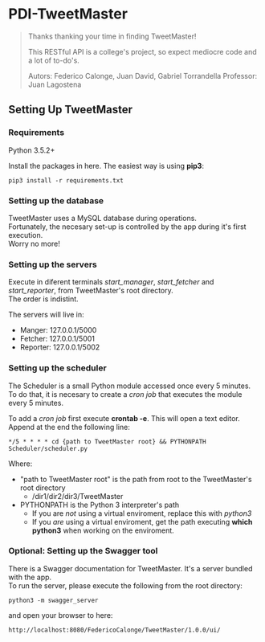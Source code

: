 # PDI-TweetMaster

>Thanks thanking your time in finding TweetMaster!
>
>This RESTful API is a college's project, so expect mediocre code and a lot of to-do's.
>
>Autors: Federico Calonge, Juan David, Gabriel Torrandella
>Professor: Juan Lagostena

## Setting Up TweetMaster

### Requirements

Python 3.5.2+

Install the packages in here. The easiest way is using **pip3**:

```
pip3 install -r requirements.txt
```

### Setting up the database

TweetMaster uses a MySQL database during operations.  
Fortunately, the necesary set-up is controlled by the app during it's first execution.  
Worry no more!

### Setting up the servers

Execute in diferent terminals _start_manager_, _start_fetcher_ and _start_reporter_, from TweetMaster's root directory.  
The order is indistint.

The servers will live in:  
 * Manger:   127.0.0.1/5000
 * Fetcher:  127.0.0.1/5001
 * Reporter: 127.0.0.1/5002
 
### Setting up the scheduler

The Scheduler is a small Python module accessed once every 5 minutes.  
To do that, it is necesary to create a _cron job_ that executes the module every 5 minutes.

To add a _cron job_ first execute **crontab -e**. This will open a text editor.
Append at the end the following line:
```
*/5 * * * * cd {path to TweetMaster root} && PYTHONPATH Scheduler/scheduler.py
```
Where:
 * "path to TweetMaster root" is the path from root to the TweetMaster's root directory
   * /dir1/dir2/dir3/TweetMaster
 * PYTHONPATH is the Python 3 interpreter's path
   * If you are _not_ using a virtual enviroment, replace this with _python3_
   * If you _are_ using a virtual enviroment, get the path executing **which python3** when working on the enviroment.

### Optional: Setting up the Swagger tool

There is a Swagger documentation for TweetMaster. It's a server bundled with the app.  
To run the server, please execute the following from the root directory:

```
python3 -m swagger_server
```

and open your browser to here:

```
http://localhost:8080/FedericoCalonge/TweetMaster/1.0.0/ui/
